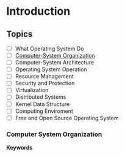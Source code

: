 # Introduction

## Topics

- [ ] What Operating System Do 
- [ ] [Computer-System Organization](Computer%20System%20Organization)
- [ ] Computer-System Architecture
- [ ] Operating System Operation
- [ ] Resource Management
- [ ] Security and Protection
- [ ] Virtualization
- [ ] Distributed Systems
- [ ] Kernel Data Structure
- [ ] Computing Enviroment
- [ ] Free and Open Source Operating System

### Computer System Organization

**Keywords**






